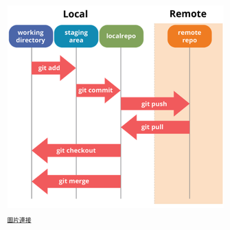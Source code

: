 ![图片alt](./git-workflow.png)

[圖片連接](https://blog.techbridge.cc/2018/01/17/learning-programming-and-coding-with-python-git-and-github-tutorial/)
